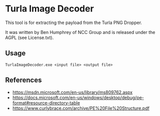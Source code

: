 # Turla Image Decoder

This tool is for extracting the payload from the Turla PNG Dropper.

It was written by Ben Humphrey of NCC Group and is released under the AGPL (see License.txt).

## Usage

`TurlaImageDecoder.exe <input file> <output file>`

## References
- https://msdn.microsoft.com/en-us/library/ms809762.aspx
- https://docs.microsoft.com/en-us/windows/desktop/debug/pe-format#resource-directory-table
- https://www.curlybrace.com/archive/PE%20File%20Structure.pdf